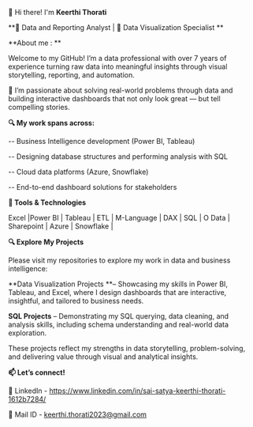 👋 Hi there! I'm **Keerthi Thorati**

**🎯 Data and Reporting Analyst | 🎯 Data Visualization Specialist **

**About me : **

Welcome to my GitHub! I’m a data professional with over 7 years of experience turning raw data into meaningful insights through visual storytelling, reporting, and automation.

💼 I’m passionate about solving real-world problems through data and building interactive dashboards that not only look great — but tell compelling stories.


**🔍 My work spans across:**

-- Business Intelligence development (Power BI, Tableau)

-- Designing database structures and performing analysis with SQL

-- Cloud data platforms (Azure, Snowflake)

-- End-to-end dashboard solutions for stakeholders


**🔧 Tools & Technologies**

Excel |Power BI | Tableau | ETL | M-Language | DAX | SQL | O Data | Sharepoint |  Azure | Snowflake |

**🔍 Explore My Projects**

Please visit my repositories to explore my work in data and business intelligence:

**Data Visualization Projects **– Showcasing my skills in Power BI, Tableau, and Excel, where I design dashboards that are interactive, insightful, and tailored to business needs.

**SQL Projects** – Demonstrating my SQL querying, data cleaning, and analysis skills, including schema understanding and real-world data exploration.

These projects reflect my strengths in data storytelling, problem-solving, and delivering value through visual and analytical insights.

**📫 Let’s connect!**

🔗 LinkedIn - https://www.linkedin.com/in/sai-satya-keerthi-thorati-1612b7284/

📧 Mail ID  -   keerthi.thorati2023@gmail.com


